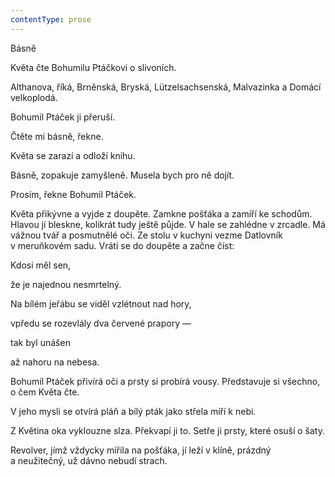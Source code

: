 ```yaml
---
contentType: prose
---
```


<section>

Básně

Květa čte Bohumilu Ptáčkovi o slivoních.

Althanova, říká, Brněnská, Bryská, Lützelsachsenská, Malvazinka a Domácí velkoplodá.

Bohumil Ptáček ji přeruší.

Čtěte mi básně, řekne.

Květa se zarazí a odloží knihu.

Básně, zopakuje zamyšleně. Musela bych pro ně dojít.

Prosím, řekne Bohumil Ptáček.

Květa přikývne a vyjde z doupěte. Zamkne pošťáka a zamíří ke schodům. Hlavou jí bleskne, kolikrát tudy ještě půjde. V hale se zahlédne v zrcadle. Má vážnou tvář a posmutnělé oči. Ze stolu v kuchyni vezme Datlovník v meruňkovém sadu. Vrátí se do doupěte a začne číst:

Kdosi měl sen,

že je najednou nesmrtelný.

Na bílém jeřábu se viděl vzlétnout nad hory,

vpředu se rozevlály dva červené prapory —

tak byl unášen

až nahoru na nebesa.

Bohumil Ptáček přivírá oči a prsty si probírá vousy. Představuje si všechno, o čem Květa čte.

V jeho mysli se otvírá pláň a bílý pták jako střela míří k nebi.

Z Květina oka vyklouzne slza. Překvapí ji to. Setře ji prsty, které osuší o šaty.

Revolver, jímž vždycky mířila na pošťáka, jí leží v klíně, prázdný a neužitečný, už dávno nebudí strach.

</section>
